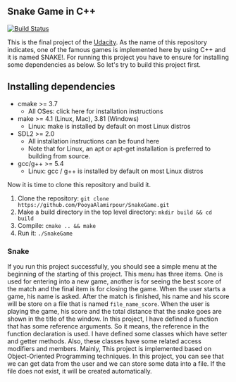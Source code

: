 ## Snake Game in C++

[![Build Status](https://travis-ci.org/joemccann/dillinger.svg?branch=master)](https://travis-ci.org/joemccann/dillinger)

This is the final project of the [Udacity](https://www.udacity.com/course/c-plus-plus-nanodegree--nd213). As the name of this repository indicates, one of the famous games is implemented here by using C++ and it is named SNAKE!. For running this project you have to ensure for installing some dependencies as below. So let's try to build this project first.

## Installing dependencies
* cmake >= 3.7
    * All OSes: click here for installation instructions
* make >= 4.1 (Linux, Mac), 3.81 (Windows)
    * Linux: make is installed by default on most Linux distros
* SDL2 >= 2.0
    * All installation instructions can be found here
    * Note that for Linux, an apt or apt-get installation is preferred to building from source.
* gcc/g++ >= 5.4
    * Linux: gcc / g++ is installed by default on most Linux distros

Now it is time to clone this repository and build it.
1. Clone the repository: `git clone https://github.com/PooyaAlamirpour/SnakeGame.git`
2. Make a build directory in the top level directory: `mkdir build && cd build`
3. Compile: `cmake .. && make`
4. Run it: `./SnakeGame`

### Snake
If you run this project successfully, you should see a simple menu at the beginning of the starting of this project. This menu has three items. One is used for entering into a new game, another is for seeing the best score of the match and the final item is for closing the game. When the user starts a game, his name is asked. After the match is finished, his name and his score will be store on a file that is named `file_name_score`. When the user is playing the game, his score and the total distance that the snake goes are shown in the title of the window. In this project, I have defined a function that has some reference arguments. So it means, the reference in the function declaration is used. I have defined some classes which have setter and getter methods. Also, these classes have some related access modifiers and members. Mainly, This project is implemented based on Object-Oriented Programming techniques. 
In this project, you can see that we can get data from the user and we can store some data into a file. If the file does not exist, it will be created automatically.
